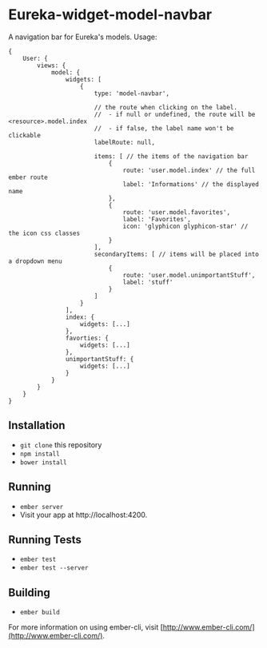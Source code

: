 # Eureka-widget-model-navbar

A navigation bar for Eureka's models. Usage:

    {
        User: {
            views: {
                model: {
                    widgets: [
                        {
                            type: 'model-navbar',

                            // the route when clicking on the label.
                            //  - if null or undefined, the route will be <resource>.model.index
                            //  - if false, the label name won't be clickable
                            labelRoute: null,

                            items: [ // the items of the navigation bar
                                {
                                    route: 'user.model.index' // the full ember route
                                    label: 'Informations' // the displayed name
                                },
                                {
                                    route: 'user.model.favorites',
                                    label: 'Favorites',
                                    icon: 'glyphicon glyphicon-star' // the icon css classes
                                }
                            ],
                            secondaryItems: [ // items will be placed into a dropdown menu
                                {
                                    route: 'user.model.unimportantStuff',
                                    label: 'stuff'
                                }
                            ]
                        }
                    ],
                    index: {
                        widgets: [...]
                    },
                    favorties: {
                        widgets: [...]
                    },
                    unimportantStuff: {
                        widgets: [...]
                    }
                }
            }
        }
    }

## Installation

* `git clone` this repository
* `npm install`
* `bower install`

## Running

* `ember server`
* Visit your app at http://localhost:4200.

## Running Tests

* `ember test`
* `ember test --server`

## Building

* `ember build`

For more information on using ember-cli, visit [http://www.ember-cli.com/](http://www.ember-cli.com/).
